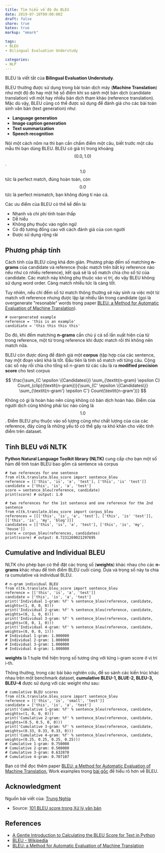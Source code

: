 ```yaml
---
title: Tìm hiểu về độ đo BLEU
date: 2019-07-10T00:00:00Z
draft: false
share: true
katex: true
markup: "mmark"

tags:
- BLEU
- Bilingual Evaluation Understudy

categories:
- NLP
---
```


BLEU là viết tắt của **Bilingual Evaluation Understudy**.

BLEU thường được sử dụng trong bài toàn dịch máy (**Machine Translation**) như một độ đo hay một hệ số điểm khi so sánh một bản dịch (candidate translation) với một hay nhiều bản dịch tham khảo (reference translation). Mặc dù vậy, BLEU cũng có thể được sử dụng để đánh giá cho các bài toán sinh văn bản (text generation) như:

- **Language generation**
- **Image caption generation**
- **Text summarization**
- **Speech recognition**

Nói một cách nôm na thì bạn cần chấm điểm một câu, biết trước một câu mẫu thì bạn dùng BLEU. BLEU có giá trị trong khoảng $$ (0.0, 1.0) $$. $$ 1.0 $$ tức là perfect match, đúng hoàn toàn, còn $$ 0.0 $$ tức là perfect mismatch, bạn không đúng tí nào cả. 

Các ưu điểm của BLEU có thể kể đến là:
- Nhanh và chi phí tính toán thấp
- Dễ hiểu
- Không phụ thuộc vào ngôn ngữ
- Có độ tương đồng cao với cách đánh giá của con người
- Được sử dụng rộng rãi

## Phương pháp tính

Cách tính của BLEU cũng khá đơn giản. Phương pháp đếm số matching **n-grams** của candidate và reference (hoặc match trên bất kỳ reference nào nếu như có nhiều reference), kết quả sẽ là số match chia cho số từ của candidate. Các match này không phụ thuộc vào vị trí, do vậy BLEU không sử dụng word order. Càng match nhiều tức là càng tốt. 

Tuy nhiên, nếu chỉ đếm số từ match thông thường sẽ nảy sinh ra việc một từ match với reference nhưng được lặp lại nhiều lần trong candidate (gọi là overgenerate "resonable" words trong paper [BLEU: a Method for Automatic Evaluation of Machine Translation](http://www.aclweb.org/anthology/P02-1040.pdf)). 

~~~~
# overgenerated example
reference = 'this is an example'
candidiate = 'this this this this'
~~~~

Do đó, khi đếm matching **n-grams** cần chú ý cả số lần xuất hiện của từ trong reference, một từ trong reference khi được match rồi thì không nên match nữa.

BLEU còn được dùng để đánh giá một **corpus** (tập hợp của các sentence, hay một đoạn văn) khá là tốt. Đầu tiên là tính số match với từng câu. Cộng các số này rồi chia cho tổng số n-gram từ các câu là ra **modified precision score** cho test corpus

$$ \frac{\sum_{C \epsilon \{Candidates\}} \sum_{\textit{n-gram} \epsilon C} Count_{clip}(\textit{n-gram})}{\sum_{C' \epsilon \{Candidates\}} \sum_{\textit{n-gram'} \epsilon C'} Count(\textit{n-gram'})} $$

Không có gì là hoàn hảo nên cũng không có bản dịch hoàn hảo. Điểm của người dịch cũng không phải lúc nào cũng là $$1.0$$. Điểm BLEU phụ thuộc vào số lượng cũng như chất lượng của của các reference, đây cũng là những yếu tố có thể gây ra khó khăn cho việc tính điểm trên dataset.

## Tính BLEU với NLTK

**Python Natural Language Toolkit library (NLTK)** cung cấp cho bạn một số hàm để tính toán BLEU bao gồm cả sentence và corpus

~~~~
# two references for one sentence
from nltk.translate.bleu_score import sentence_bleu
reference = [['this', 'is', 'a', 'test'], ['this', 'is' 'test']]
candidate = ['this', 'is', 'a', 'test']
score = sentence_bleu(reference, candidate)
print(score) # output: 1.0

# two references for the 1st sentence and one reference for the 2nd sentence
from nltk.translate.bleu_score import corpus_bleu
references = [[['this', 'is', 'a', 'test'], ['this', 'is' 'test']], [['this', 'is', 'my', 'blog']]]
candidates = [['this', 'is', 'a', 'test'], ['this', 'is', 'my', 'house']]
score = corpus_bleu(references, candidates)
print(score) # output: 0.7231269021297695
~~~~

## Cumulative and Individual BLEU

NLTK cho phép bạn có thể đặt các trọng số  (**weights**) khác nhau cho các **n-grams** khác nhau để tính điểm BLEU cuối cùng. Dựa và trọng số này ta chia ra cumulative và individual BLEU.

~~~~
# n-gram individual BLEU
from nltk.translate.bleu_score import sentence_bleu
reference = [['this', 'is', 'a', 'test']]
candidate = ['this', 'is', 'a', 'test']
print('Individual 1-gram: %f' % sentence_bleu(reference, candidate, weights=(1, 0, 0, 0)))
print('Individual 2-gram: %f' % sentence_bleu(reference, candidate, weights=(0, 1, 0, 0)))
print('Individual 3-gram: %f' % sentence_bleu(reference, candidate, weights=(0, 0, 1, 0)))
print('Individual 4-gram: %f' % sentence_bleu(reference, candidate, weights=(0, 0, 0, 1)))
# Individual 1-gram: 1.000000
# Individual 2-gram: 1.000000
# Individual 3-gram: 1.000000
# Individual 4-gram: 1.000000
~~~~

**weights** là 1 tuple thể hiện trọng số tương ứng với từng i-gram score ở vị trí i-th.

Thông thường, trong các bài báo nghiên cứu, để so sánh các kiến trúc khác nhau trên một benchmark dataset, **cumulative BLEU-1, BLUE-2, BLEU-3, BLEU-4** được sử dụng với các weight như sau:

~~~~
# cumulative BLEU scores
from nltk.translate.bleu_score import sentence_bleu
reference = [['this', 'is', 'small', 'test']]
candidate = ['this', 'is', 'a', 'test']
print('Cumulative 1-gram: %f' % sentence_bleu(reference, candidate, weights=(1, 0, 0, 0)))
print('Cumulative 2-gram: %f' % sentence_bleu(reference, candidate, weights=(0.5, 0.5, 0, 0)))
print('Cumulative 3-gram: %f' % sentence_bleu(reference, candidate, weights=(0.33, 0.33, 0.33, 0)))
print('Cumulative 4-gram: %f' % sentence_bleu(reference, candidate, weights=(0.25, 0.25, 0.25, 0.25)))
# Cumulative 1-gram: 0.750000
# Cumulative 2-gram: 0.500000
# Cumulative 3-gram: 0.632878
# Cumulative 4-gram: 0.707107
~~~~

Bạn có thể đọc thêm paper [BLEU: a Method for Automatic Evaluation of Machine Translation](http://www.aclweb.org/anthology/P02-1040.pdf), Work examples trong [bài gốc](https://machinelearningmastery.com/calculate-bleu-score-for-text-python/) để hiểu rõ hơn về BLEU.

## Acknowledgment

Nguồn bài viết của: [Trung Nghĩa](https://github.com/lego1st)

* Source: [101 BLEU score trong Xử lý văn bản](https://lego1st.github.io/nlp/mlearning/2019/02/16/bleu-101.html)

## References

* [A Gentle Introduction to Calculating the BLEU Score for Text in Python](https://machinelearningmastery.com/calculate-bleu-score-for-text-python/)
* [BLEU - Wikipedia](https://en.wikipedia.org/wiki/BLEU)
* [BLEU: a Method for Automatic Evaluation of Machine Translation](http://www.aclweb.org/anthology/P02-1040.pdf)
